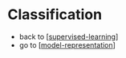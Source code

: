 # Classification

- back to [[supervised-learning]]
- go to [[model-representation]]

[//begin]: # "Autogenerated link references for markdown compatibility"
[supervised-learning]: supervised-learning "Supervised Learning"
[model-representation]: model-representation "Model Representation"
[//end]: # "Autogenerated link references"